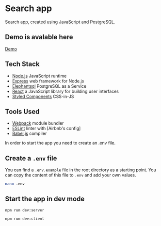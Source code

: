 # Search app

Search app, created using JavaScript and PostgreSQL.

## Demo is avalable here

[Demo](http://143.198.20.1/)

## Tech Stack

- [Node.js](https://nodejs.org/en/) JavaScript runtime
- [Express](https://expressjs.com/) web framework for Node.js
- [Elephantsql](https://elephantsql.com) PostgreSQL as a Service
- [React](https://reactjs.org/) a JavaScript library for building user interfaces
- [Styled Components](https://www.styled-components.com/) CSS-in-JS

## Tools Used

- [Webpack](https://webpack.js.org/) module bundler
- [ESLint](http://eslint.org/) linter with [Airbnb's config]
- [Babel.js](https://babeljs.io/) compiler

In order to start the app you need to create an .env file.

## Create a `.env` file

You can find a `.env.example` file in the root directory as a starting point. You can copy the content of this file to `.env` and add your own values.

``` bash
nano .env
```

## Start the app in dev mode

```
npm run dev:server
```
```
npm run dev:client
